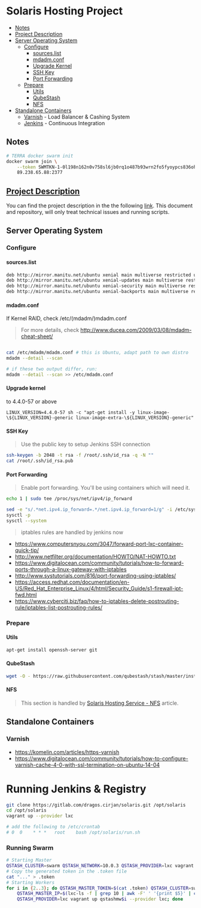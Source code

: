 # Solaris Hosting Project

* [Notes](#notes)
* [Project Description](#project-description)
* [Server Operating System](#server-operating-system)
  * [Configure](#configure)
    * [sources.list](#sourceslist)
    * [mdadm.conf](#mdadmconf)
    * [Upgrade Kernel](#upgrade-kernel)
    * [SSH Key](#ssh-key)
    * [Port Forwarding](#port-forwarding)
  * [Prepare](#prepare)
    * [Utils](#utils)
    * [QubeStash](#qubestash)
    * [NFS](#nfs)
* [Standalone Containers](#)
  * [Varnish](#varnish) - Load Balancer & Cashing System
  * [Jenkins](#jenkins) - Continuous Integration

## Notes

```bash
# TERRA docker swarm init
docker swarm join \
    --token SWMTKN-1-0l198n162n0v758sl6jb0rq1o487b93wrn2fo5fyoypcs836oh-9e1pn0rn9hcx3j4c963dwschy \
    89.238.65.88:2377
```

## [Project Description](https://docs.google.com/document/d/1yIL9FuCW8ZtKg7DTPA2h2rI-LjoQJx7LS-whFkSfJkc)

You can find the project description in the the following [link](https://docs.google.com/document/d/1yIL9FuCW8ZtKg7DTPA2h2rI-LjoQJx7LS-whFkSfJkc). This document and repository, will only treat technical issues and running scripts.

## Server Operating System

### Configure

#### sources.list

```bash
deb http://mirror.manitu.net/ubuntu xenial main multiverse restricted universe
deb http://mirror.manitu.net/ubuntu xenial-updates main multiverse restricted universe
deb http://mirror.manitu.net/ubuntu xenial-security main multiverse restricted universe
deb http://mirror.manitu.net/ubuntu xenial-backports main multiverse restricted universe
```

#### mdadm.conf

If Kernel RAID, check /etc/(mdadm/)mdadm.conf

> For more details, check http://www.ducea.com/2009/03/08/mdadm-cheat-sheet/

```bash

cat /etc/mdadm/mdadm.conf # this is Ubuntu, adapt path to own distro
mdadm --detail --scan

# if these two output differ, run:
mdadm --detail --scan >> /etc/mdadm.conf

```

#### Upgrade kernel

 to 4.4.0-57 or above

```
LINUX_VERSION=4.4.0-57 sh -c "apt-get install -y linux-image-\${LINUX_VERSION}-generic linux-image-extra-\${LINUX_VERSION}-generic"
```

#### SSH Key

> Use the public key to setup Jenkins SSH connection

```bash
ssh-keygen -b 2048 -t rsa -f /root/.ssh/id_rsa -q -N ""
cat /root/.ssh/id_rsa.pub
```

#### Port Forwarding

> Enable port forwarding. You'll be using containers which will need it.

```bash
echo 1 | sudo tee /proc/sys/net/ipv4/ip_forward

sed -e "s/.*net.ipv4.ip_forward=.*/net.ipv4.ip_forward=1/g" -i /etc/sysctl.conf
sysctl -p
sysctl --system
```

> iptables rules are handled by jenkins now

* https://www.computersnyou.com/3047/forward-port-lxc-container-quick-tip/
* http://www.netfilter.org/documentation/HOWTO/NAT-HOWTO.txt
* https://www.digitalocean.com/community/tutorials/how-to-forward-ports-through-a-linux-gateway-with-iptables
* http://www.systutorials.com/816/port-forwarding-using-iptables/
* https://access.redhat.com/documentation/en-US/Red_Hat_Enterprise_Linux/4/html/Security_Guide/s1-firewall-ipt-fwd.html
* https://www.cyberciti.biz/faq/how-to-iptables-delete-postrouting-rule/iptables-list-postrouting-rules/

### Prepare


#### Utils

```bash
apt-get install openssh-server git
```

#### QubeStash

```bash
wget -O - https://raw.githubusercontent.com/qubestash/stash/master/install-lxc.sh | bash
```

#### NFS

> This section is handled by [Solaris Hosting Service - NFS](doc/nfs-install.md) article.

## Standalone Containers

### Varnish

* https://komelin.com/articles/https-varnish
* https://www.digitalocean.com/community/tutorials/how-to-configure-varnish-cache-4-0-with-ssl-termination-on-ubuntu-14-04

# Running Jenkins & Registry

```bash
git clone https://gitlab.com/dragos.cirjan/solaris.git /opt/solaris
cd /opt/solaris
vagrant up --provider lxc

# add the following to /etc/crontab
# 0  0    * * *   root    bash /opt/solaris/run.sh
```

### Running Swarm

```bash
# Starting Master
QSTASH_CLUSTER=swarm QSTASH_NETWORK=10.0.3 QSTASH_PROVIDER=lxc vagrant up qstashmw1 --provider lxc
# Copy the generated token in the .token file
cat "..." > .token
# Starting Workers
for i in {2..3}; do QSTASH_MASTER_TOKEN=$(cat .token) QSTASH_CLUSTER=swarm QSTASH_NETWORK=10.0.3 \
    QSTASH_MASTER_IP=$(lxc-ls -f | grep 10 | awk -F' ' '{print $5}' | cut -f1 -d',') \
    QSTASH_PROVIDER=lxc vagrant up qstashmw$i --provider lxc; done
```

